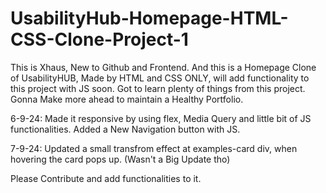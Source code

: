 # UsabilityHub-Homepage-HTML-CSS-Clone-Project-1
This is Xhaus, New to Github and Frontend.
And this is a Homepage Clone of UsabilityHUB, Made by HTML and CSS ONLY, will add functionality to this project with JS soon.
Got to learn plenty of things from this project.
Gonna Make more ahead to maintain a Healthy Portfolio.

6-9-24: 
Made it responsive by using flex, Media Query and little bit of JS functionalities.
Added a New Navigation button with JS.

7-9-24:
Updated a small transfrom effect at examples-card div, when hovering the card pops up.
(Wasn't a Big Update tho)

Please Contribute and add functionalities to it.
